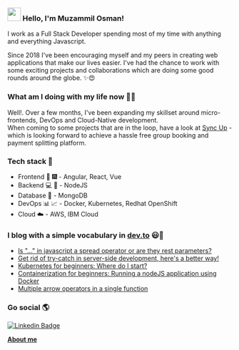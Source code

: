 ### <img src="https://media.giphy.com/media/hvRJCLFzcasrR4ia7z/giphy.gif" width="30px"> Hello, I'm Muzammil Osman!

I work as a Full Stack Developer spending most of my time with anything and everything Javascript.

Since 2018 I've been encouraging myself and my peers in creating web applications that make our lives easier. I've had the chance to work with some exciting projects and collaborations which are doing some good rounds around the globe. ✨😍

### What am I doing with my life now 👨‍💻

Well!. Over a few months, I've been expanding my skillset around micro-frontends, DevOps and Cloud-Native development.<br />
When coming to some projects that are in the loop, have a look at [Sync Up](https://github.com/muzammilosman/sync-up) - which is looking forward to achieve a hassle free group booking and payment splitting platform.

### Tech stack  :briefcase:

 - Frontend  :sparkler: :fireworks: - Angular, React, Vue <br />
 - Backend :computer: :wrench: - NodeJS <br />
 - Database :file_folder:  - MongoDB <br />
 - DevOps :bar_chart: :chart_with_upwards_trend: -  Docker, Kubernetes, Redhat OpenShift <br />
 - Cloud  :cloud:  - AWS, IBM Cloud <br />

### I blog with a simple vocabulary in [dev.to](https://dev.to/earthboundmisfit) 😃🧾
<!-- BLOG-POST-LIST:START -->
- [Is "..." in javascript a spread operator or are they rest parameters?](https://dev.to/earthboundmisfit/is-it-a-spread-operator-or-rest-parameters-24la)
- [Get rid of try-catch in server-side development, here's a better way!](https://dev.to/earthboundmisfit/get-rid-of-try-catch-in-server-side-development-heres-a-better-way-2im6)
- [Kubernetes for beginners: Where do I start?](https://dev.to/earthboundmisfit/kubernetes-for-beginners-where-do-i-start-5fmh)
- [Containerization for beginners: Running a nodeJS application using Docker](https://dev.to/earthboundmisfit/containerization-for-beginners-running-a-nodejs-application-using-docker-4f58)
- [Multiple arrow operators in a single function](https://dev.to/earthboundmisfit/multiple-arrow-operators-in-a-single-function-551d)
<!-- BLOG-POST-LIST:END -->

### Go social 🌎

[![Linkedin Badge](https://img.shields.io/badge/-LinkedIn-blue?style=flat-square&logo=Linkedin&logoColor=white&link=https://in.linkedin.com/in/muzammilosman/)](https://in.linkedin.com/in/muzammilosman/)


**[About me](https://www.earthboundmisfit.me/)**

